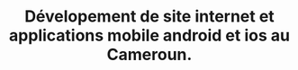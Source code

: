 ---
title: Dévelopement de site internet et applications mobile android et ios au Cameroun.
subtitle:
head:
  title: Web design, android and ios mobile applications development in Cameroon.
  meta:
    - name: description
      content: Dévelopement de site internet et applications mobile android et ios au Cameroun.
    - name: keywords
      content: web design, développeur android cameroun, web master cameroun, entreprise de design web
  og:
    - property: type
      content: business.business
    - property: title
      content: Web design, android and ios mobile applications development in Cameroon.
    - property: url
      content: /
    - property: image
      content: /img/logo.svg
call: Whatsapp
image: /img/home-jumbotron.jpg
blurb:
    heading: About Bogital
    text: Fondée en 2017, Bogital est une startup du développement logiciel qui développe des sites web et des applications mobiles au Cameroun. Nous avons l'objectif d'améliorer la présence des entreprises camerounaises sur internet avec nos services.
    imageURL: /img/logo.svg
services:
  - imageURL: /img/fa-html5.svg
    title: Site Web adaptatif
    description: Votre site Web s’agrandit ou diminue en fonction de la taille de votre écran.  Il existe une vue smartphone, tablette ou bureau. La conception Web réactive améliore l'expérience utilisateur, en particulier sur les téléphones mobiles. Toutes nos conceptions Web sont réactives chez Bogital.
  - imageURL: /img/fa-mobile-phone.svg
    title: Développement d'applications mobiles
    description: Nous utilisons des technologies haut de gamme pour développer des applications mobiles modernes à travers iOS et Android. Nous suivrons votre projet d'application mobile tout au long de sa vie.
  - imageURL: /img/fa-wordpress.svg
    title: Développement Wordpress
    description: Nous développons des sites Web et des thèmes Wordpress personnalisés. Chez bogital, nous construirons votre site Wordpress à partir de zéro en vous donnant le site web unique que vous méritez.
  - imageURL: /img/fa-globe.svg
    title: SEO
    description: Nous construisons des sites Web idéals pour le référencement naturel de votre site internet au Cameroun. Cela vous aidera à classer plus rapidement votre site Web sur les moteurs de recherche tels que Google et Bing.
work:
    - image: /img/home-jumbotron.jpg
      title: "Project 1"
      excerpt: "This is a responsive website project"
    - image: /img/home-jumbotron.jpg
      title: "Project 1"
      excerpt: "This is a responsive website project"
    - image: /img/home-jumbotron.jpg
      title: "Project 1"
      excerpt: "This is a responsive website project"
    - image: /img/home-jumbotron.jpg
      title: "Project 1"
      excerpt: "This is a responsive website project"
contact:
  labels:
    title: Contact | Demander un devis
    name: Noms
    email: Email
    phone: Téléphone
    businessName: Nom de l'entreprise
    service: Choisir un Service
    object: Objet
    message: Message
process:
  - title: Analyse du projet
    description:  C’est là que nous déciderons de la technologie à utiliser pour votre projet de conception Web ou d’application mobile. Analyse du projet peut prendre jusqu'à 3 jours.
  - title: Prototypage
    description: Après analyse du projet, nous produirons un prototype du projet qui sera validé par le client avant d'aller plus loin. Le prototypage peut prendre jusqu'à deux semaines.
  - title: Coding
    description: Notre partie préférée, à ce stade, nous allons coder votre site Web / application. Cette partie peut prendre jusqu'à deux semaines en fonction de la taille du projet.
  - title: Création de contenu
    description: À ce stade, nous créerons du contenu pour votre site Web / votre application. Ici, nous aurons besoin de toute la documentation que le client peut nous fournir.
  - title: Contrôle de qualité
    description: Ici, votre site Web ou votre application mobile fait l’objet d’un examen approfondi. Après la phase de contrôle de la qualité, votre projet sera prêt pour la production.
  - title: Déploiement
    description: Horraah. Votre projet est maintenant disponible au public.
faq:
  - title: Combien ça va me coûter?
    description: Le coût dépend de nombreux facteurs. Ces facteurs peuvent inclure; le nombre de pages, les technologies utilisées dans le backend, l'hébergement, les emails privés, la complexité du projet etc. Écrivez-nous à partir de notre formulaire de contact rapide ou appelez-nous directement au (696835158).
  - title: Quelles sont les conditions de paiement chez Bogital Cameroun?
    description: Nous attendons de nos clients qu'ils achètent leurs noms de domaine et leur adresse électronique plus 20 000 FCFA avant de commencer la conception du projet. Vous paierez la moitié du montant restant après la validation du design Web. Enfin, finir le paiement après l'achèvement du projet.
  - title: Combien de temps le projet prendra-t-il à compléter?
    description: La durée d'une conception de site Web ou d'une application mobile dépend de la complexité du projet. En général, si vous disposez d'un délai, nous allons travailler dur pour terminer avant.
  - title: Et si je n'aime pas le design?
    description: Chez Bogital, un projet n’est achevé que lorsque le client est satisfait. Si vous n'aimez pas notre prototype de conception Web, nous travaillerons avec vous pour l'améliorer  jusqu'à satisfaction.
  - title: Comment mettre à jour mon site web?
    description: Nous fournissons un gestionnaire de contenu personnalisé pour tous les sites Web que nous développons à Bogital Cameroun. Ce gestionnaire de contenu fournit une interface simple pour mettre à jour le contenu de votre site Web. De plus, nous construisons des sites Web Wordpress qui sont très faciles à modifier.
---